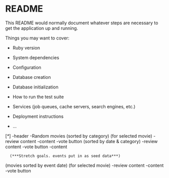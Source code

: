 # README

This README would normally document whatever steps are necessary to get the
application up and running.

Things you may want to cover:

* Ruby version

* System dependencies

* Configuration

* Database creation

* Database initialization

* How to run the test suite

* Services (job queues, cache servers, search engines, etc.)

* Deployment instructions

* ...



[_*_]<App />
  <Navbar />
    -header
    <SearchBar />
    <LoginStuff />
  <Featured />
    -Random movies
  <CategoriesBar />
    <Category />
    <Sort />
  <MoviesList /> (sorted by category)
    <Movie />
      <Reviews />(for selected movie)
        <Review />
          -review content
          <Vote />
        <Comments />
          <Comment />
            -content
          <Vote />
           -vote button
  <Reviews /> (sorted by date & category)
    <Review />
      -review content
      <Vote />
        -vote button
    <Comments />
      <Comment />
        -content
      <Vote />


      (***Stretch goals. events put in as seed data***)
  <Events /> (movies sorted by event date)
    <Movie />
      <Reviews />(for selected movie)
        <Review />
          -review content
          <Vote />
        <Comments />
          <Comment />
            -content
          <Vote />
           -vote button
